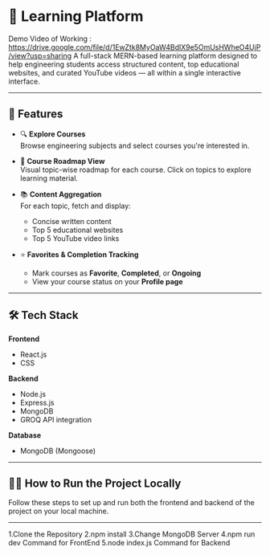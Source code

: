 # 📘 Learning Platform
Demo Video of Working : https://drive.google.com/file/d/1EwZtk8MyOaW4BdlX9e5OmUsHWheO4UjP/view?usp=sharing
A full-stack MERN-based learning platform designed to help engineering students access structured content, top educational websites, and curated YouTube videos — all within a single interactive interface.

---

## 🚀 Features

- 🔍 **Explore Courses**  
  Browse engineering subjects and select courses you're interested in.

- 🧭 **Course Roadmap View**  
  Visual topic-wise roadmap for each course. Click on topics to explore learning material.

- 📚 **Content Aggregation**  
  For each topic, fetch and display:
  - Concise written content
  - Top 5 educational websites
  - Top 5 YouTube video links

- ⭐ **Favorites & Completion Tracking**  
  - Mark courses as **Favorite**, **Completed**, or **Ongoing**
  - View your course status on your **Profile page**

---

## 🛠️ Tech Stack

**Frontend**  
- React.js    
- CSS

**Backend**  
- Node.js  
- Express.js  
- MongoDB  
- GROQ API integration

**Database**  
- MongoDB (Mongoose)

---
## 🧑‍💻 How to Run the Project Locally

Follow these steps to set up and run both the frontend and backend of the project on your local machine.

---

1.Clone the Repository
2.npm install
3.Change MongoDB Server
4.npm run dev Command for FrontEnd 
5.node index.js Command for Backend





